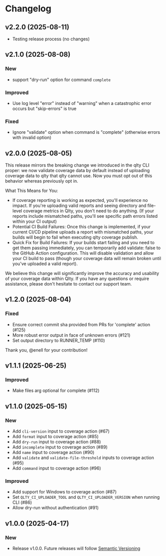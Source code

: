 # Changelog

## v2.2.0 (2025-08-11)

- Testing release process (no changes)

## v2.1.0 (2025-08-08)

### New

- support "dry-run" option for command `complete`

### Improved

- Use log level "error" instead of "warning" when a catastrophic error occurs but "skip-errors" is true

### Fixed

- Ignore "validate" option when command is "complete" (otherwise errors with invalid option)

## v2.0.0 (2025-08-05)

This release mirrors the breaking change we introduced in the qlty CLI proper: we now validate coverage data by default instead of uploading coverage data to qlty that qlty cannot use. Now you must opt out of this behavior whereas previously opt in.

What This Means for You:

- If coverage reporting is working as expected, you'll experience no impact. If you're uploading valid reports and seeing directory and file-level coverage metrics in Qlty, you don't need to do anything. (If your reports include mismatched paths, you'll see specific path errors listed within your CI output)
- Potential CI Build Failures: Once this change is implemented, if your current CI/CD pipeline uploads a report with mismatched paths, your builds will begin to fail when executing qlty coverage publish.
- Quick Fix for Build Failures: If your builds start failing and you need to get them passing immediately, you can temporarily add validate: false to the GitHub Action configuration. This will disable validation and allow your CI build to pass (though your coverage data will remain broken until you've uploaded a valid report).

We believe this change will significantly improve the accuracy and usability of your coverage data within Qlty. If you have any questions or require assistance, please don't hesitate to contact our support team.

## v1.2.0 (2025-08-04)

### Fixed

- Ensure correct commit sha provided from PRs for 'complete' action (#125)
- More robust error output in face of unknown errors (#121)
- Set output directory to RUNNER_TEMP (#110)

Thank you, @enell for your contribution!

## v1.1.1 (2025-06-25)

### Improved

- Make files arg optional for complete (#112)

## v1.1.0 (2025-05-15)

### New

- Add `cli-version` input to coverage action (#67)
- Add `format` input to coverage action (#85)
- Add `dry-run` input to coverage action (#88)
- Add `incomplete` input to coverage action (#89)
- Add `name` input to coverage action (#90)
- Add `validate` and `validate-file-threshold` inputs to coverage action (#95)
- Add `command` input to coverage action (#96)

### Improved

- Add support for Windows to coverage action (#87)
- Set `QLTY_CI_UPLOADER_TOOL` and `QLTY_CI_UPLOADER_VERSION` when running CLI (#86)
- Allow dry-run without authentication (#91)

## v1.0.0 (2025-04-17)

### New

- Release v1.0.0. Future releases will follow [Semantic Versioning](https://semver.org/)
